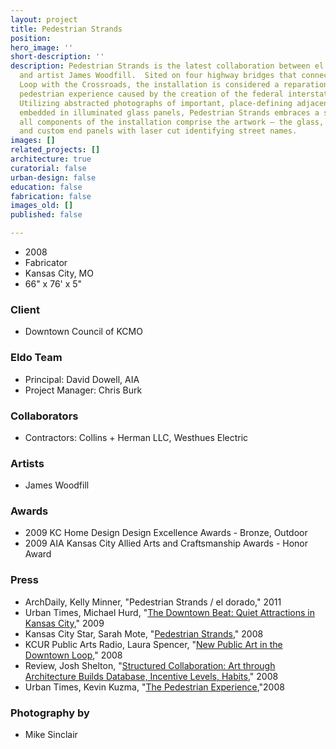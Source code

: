 ```yaml
---
layout: project
title: Pedestrian Strands
position: 
hero_image: ''
short-description: ''
description: Pedestrian Strands is the latest collaboration between el dorado inc
  and artist James Woodfill.  Sited on four highway bridges that connect the Downtown
  Loop with the Crossroads, the installation is considered a reparation of an interrupted
  pedestrian experience caused by the creation of the federal interstate in the 1960’s.
  Utilizing abstracted photographs of important, place-defining adjacent buildings
  embedded in illuminated glass panels, Pedestrian Strands embraces a strategy that
  all components of the installation comprise the artwork – the glass, the mesh guardrail
  and custom end panels with laser cut identifying street names.
images: []
related_projects: []
architecture: true
curatorial: false
urban-design: false
education: false
fabrication: false
images_old: []
published: false

---
```

* 2008
* Fabricator
* Kansas City, MO
* 66" x 76' x 5"

### Client

* Downtown Council of KCMO

### Eldo Team

* Principal: David Dowell, AIA
* Project Manager: Chris Burk

### Collaborators

* Contractors: Collins + Herman LLC, Westhues Electric

### Artists

* James Woodfill

### Awards

* 2009 KC Home Design Design Excellence Awards - Bronze, Outdoor
* 2009 AIA Kansas City Allied Arts and Craftsmanship Awards - Honor Award

### Press

* ArchDaily, Kelly Minner, "Pedestrian Strands / el dorado," 2011
* Urban Times, Michael Hurd, "[The Downtown Beat: Quiet Attractions in Kansas City](assets.ctfassets.net/7ceafwpo4r5g/4cEy9xlFW8jBM2fmnLOHo9/d4ac71cb08285d88a900fa642a0b915e/2009-Pedestrian_Strands-Urban_Times.pdf)," 2009
* Kansas City Star, Sarah Mote, "[Pedestrian Strands](assets.ctfassets.net/7ceafwpo4r5g/52kLJEJiLvzApyq5bKXjXY/35f31aa5487592ac964adac97ffe1de4/2008-Botwin_Building-KC_Star.pdf)," 2008
* KCUR Public Arts Radio, Laura Spencer, "[New Public Art in the Downtown Loop](assets.ctfassets.net/7ceafwpo4r5g/4GIxU6jGIgCNJJxNOsiCXp/92a63dc829c8495cffa70a02622f6214/2008-Pedestrian_Strands-KCUR_Public_Arts_Radio.pdf )," 2008
* Review, Josh Shelton, "[Structured Collaboration: Art through Architecture Builds Database, Incentive Levels, Habits](assets.ctfassets.net/7ceafwpo4r5g/7wa4tLtMBglcc94GWOBVnl/933fb66b6484798cfdb9f3fe832edb81/2008-Pedestrian_Strands-Review.pdf)," 2008
* Urban Times, Kevin Kuzma, "[The Pedestrian Experience](assets.ctfassets.net/7ceafwpo4r5g/6upEY9sXpA9ON9c0BGU1Om/47556312ada8a1a57398b64268800e34/2008-Pedestrian_Strands-Urban_Times-compressed.pdf),"2008

### Photography by

* Mike Sinclair